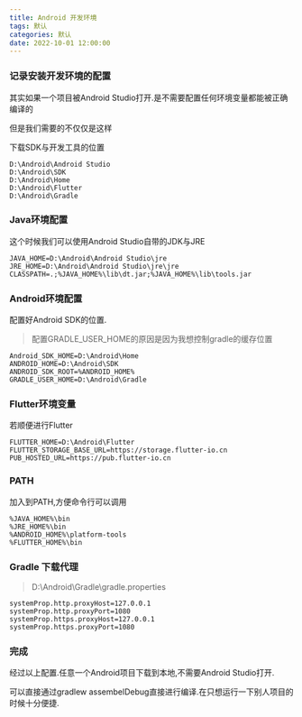 ```yaml
---
title: Android 开发环境
tags: 默认
categories: 默认
date: 2022-10-01 12:00:00
---
```


### 记录安装开发环境的配置

其实如果一个项目被Android Studio打开.是不需要配置任何环境变量都能被正确编译的

但是我们需要的不仅仅是这样

下载SDK与开发工具的位置

```
D:\Android\Android Studio
D:\Android\SDK
D:\Android\Home
D:\Android\Flutter
D:\Android\Gradle
```

### Java环境配置

这个时候我们可以使用Android Studio自带的JDK与JRE

``` properties
JAVA_HOME=D:\Android\Android Studio\jre
JRE_HOME=D:\Android\Android Studio\jre\jre
CLASSPATH=.;%JAVA_HOME%\lib\dt.jar;%JAVA_HOME%\lib\tools.jar
```

### Android环境配置

配置好Android SDK的位置.

>配置GRADLE_USER_HOME的原因是因为我想控制gradle的缓存位置

``` properties
Android_SDK_HOME=D:\Android\Home
ANDROID_HOME=D:\Android\SDK
ANDROID_SDK_ROOT=%ANDROID_HOME%
GRADLE_USER_HOME=D:\Android\Gradle
```

### Flutter环境变量

若顺便进行Flutter

``` properties
FLUTTER_HOME=D:\Android\Flutter
FLUTTER_STORAGE_BASE_URL=https://storage.flutter-io.cn
PUB_HOSTED_URL=https://pub.flutter-io.cn
```


### PATH

加入到PATH,方便命令行可以调用

```
%JAVA_HOME%\bin
%JRE_HOME%\bin
%ANDROID_HOME%\platform-tools
%FLUTTER_HOME%\bin
```

### Gradle 下载代理

>D:\Android\Gradle\gradle.properties

``` properties
systemProp.http.proxyHost=127.0.0.1
systemProp.http.proxyPort=1080
systemProp.https.proxyHost=127.0.0.1
systemProp.https.proxyPort=1080
```

### 完成

经过以上配置.任意一个Android项目下载到本地,不需要Android Studio打开.

可以直接通过gradlew assembelDebug直接进行编译.在只想运行一下别人项目的时候十分便捷.